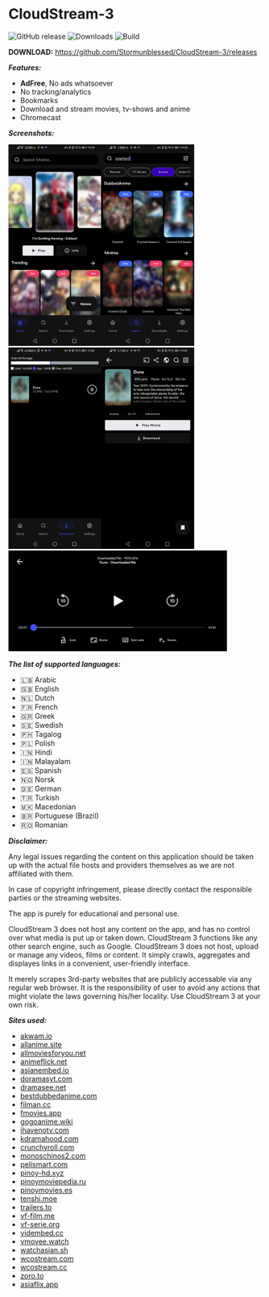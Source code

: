 # CloudStream-3

![GitHub release](https://img.shields.io/github/v/release/Stormunblessed/cloudstream-3?sort=semver&style=for-the-badge)
![Downloads](https://img.shields.io/github/downloads/Stormunblessed/CloudStream-3/total?color=blue&style=for-the-badge)
![Build](https://img.shields.io/github/workflow/status/stormunblessed/CloudStream-3/Pre-release?style=for-the-badge)

**DOWNLOAD:**
https://github.com/Stormunblessed/CloudStream-3/releases


***Features:***
+ **AdFree**, No ads whatsoever
+ No tracking/analytics
+ Bookmarks
+ Download and stream movies, tv-shows and anime
+ Chromecast

***Screenshots:***

<img src="./.github/home.jpg" height="400"/><img src="./.github/search.jpg" height="400"/><img src="./.github/downloads.jpg" height="400"/><img src="./.github/results.jpg" height="400"/>
<img src="./.github/player.jpg" height="200"/>

***The list of supported languages:***
* 🇱🇧 Arabic
* 🇬🇧 English
* 🇳🇱 Dutch
* 🇫🇷 French
* 🇬🇷 Greek
* 🇸🇪 Swedish
* 🇵🇭 Tagalog
* 🇵🇱 Polish
* 🇮🇳 Hindi
* 🇮🇳 Malayalam
* 🇪🇸 Spanish
* 🇳🇴 Norsk
* 🇩🇪 German
* 🇹🇷 Turkish
* 🇲🇰 Macedonian
* 🇧🇷 Portuguese (Brazil)
* 🇷🇴 Romanian

***Disclaimer:***

Any legal issues regarding the content on this application should be taken up with the actual file hosts and providers themselves as we are not affiliated with them.

In case of copyright infringement, please directly contact the responsible parties or the streaming websites.

The app is purely for educational and personal use.

CloudStream 3 does not host any content on the app, and has no control over what media is put up or taken down. CloudStream 3 functions like any other search engine, such as Google. CloudStream 3 does not host, upload or manage any videos, films or content. It simply crawls, aggregates and displayes links in a convenient, user-friendly interface.

It merely scrapes 3rd-party websites that are publicly accessable via any regular web browser. It is the responsibility of user to avoid any actions that might violate the laws governing his/her locality. Use CloudStream 3 at your own risk.


***Sites used:***
<!-- Do not remove those two comments -->
<!--SITE LIST START-->
- [akwam.io](https://akwam.io) 
- [allanime.site](https://allanime.site) 
- [allmoviesforyou.net](https://allmoviesforyou.net) 
- [animeflick.net](https://animeflick.net) 
- [asianembed.io](https://asianembed.io) 
- [doramasyt.com](https://doramasyt.com) 
- [dramasee.net](https://dramasee.net) 
- [bestdubbedanime.com](https://bestdubbedanime.com) 
- [filman.cc](https://filman.cc) 
- [fmovies.app](https://fmovies.app) 
- [gogoanime.wiki](https://gogoanime.wiki) 
- [ihavenotv.com](https://ihavenotv.com) 
- [kdramahood.com](https://kdramahood.com) 
- [crunchyroll.com](http://www.crunchyroll.com) 
- [monoschinos2.com](https://monoschinos2.com) 
- [pelismart.com](https://pelismart.com) 
- [pinoy-hd.xyz](https://www.pinoy-hd.xyz) 
- [pinoymoviepedia.ru](https://pinoymoviepedia.ru) 
- [pinoymovies.es](https://pinoymovies.es) 
- [tenshi.moe](https://tenshi.moe) 
- [trailers.to](https://trailers.to) 
- [vf-film.me](https://vf-film.me) 
- [vf-serie.org](https://vf-serie.org) 
- [vidembed.cc](https://vidembed.cc) 
- [vmovee.watch](https://www.vmovee.watch) 
- [watchasian.sh](https://watchasian.sh) 
- [wcostream.com](https://www.wcostream.com) 
- [wcostream.cc](https://wcostream.cc) 
- [zoro.to](https://zoro.to) 
- [asiaflix.app](https://asiaflix.app) 
<!--SITE LIST END-->
